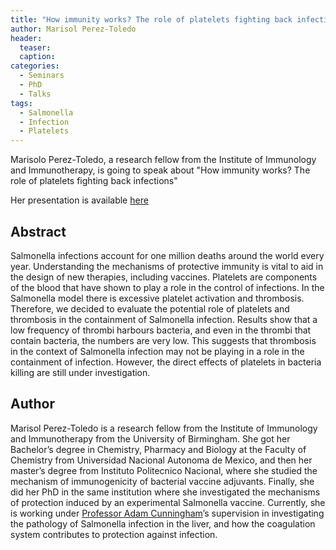 ```yaml
---
title: "How immunity works? The role of platelets fighting back infections"
author: Marisol Perez-Toledo
header:
  teaser:
  caption: 
categories:
  - Seminars
  - PhD
  - Talks
tags:
  - Salmonella
  - Infection
  - Platelets
---
```



Marisolo Perez-Toledo, a research fellow from the Institute of Immunology and Immunotherapy,
is going to speak about "How immunity works? The role of platelets fighting back infections"

Her presentation is available [here](https://github.com/MexicanSocietyUoB/seminars/blob/master/assets/slides/pvega23022018/slides.pdf)


## Abstract

Salmonella infections account for one million deaths around the world every year. Understanding the mechanisms of protective immunity is vital to aid in the design of new therapies, including vaccines. Platelets are components of the blood that have shown to play a role in the control of infections. In the Salmonella model there is excessive platelet activation and thrombosis. Therefore, we decided to evaluate the potential role of platelets and thrombosis in the containment of Salmonella infection. Results show that a low frequency of thrombi harbours bacteria, and even in the thrombi that contain bacteria, the numbers are very low. This suggests that thrombosis in the context of Salmonella infection may not be playing in a role in the containment of infection. However, the direct effects of platelets in bacteria killing are still under investigation.

## Author

Marisol Perez-Toledo is a research fellow from the Institute of Immunology and Immunotherapy 
from the University of Birmingham. She got her Bachelor’s degree in Chemistry, 
Pharmacy and Biology at the Faculty of Chemistry from Universidad Nacional Autonoma de Mexico, 
and then her master’s degree from Instituto Politecnico Nacional, 
where she studied the mechanism of immunogenicity of bacterial vaccine adjuvants. 
Finally, she did her PhD in the same institution where she investigated the mechanisms 
of protection induced by an experimental Salmonella vaccine. 
Currently, she is working under [Professor Adam Cunningham](https://www.birmingham.ac.uk/staff/profiles/immunology-immunotherapy/cunningham-adam.aspx)’s 
supervision in investigating the pathology of Salmonella infection in the liver, and how the coagulation 
system contributes to protection against infection.





